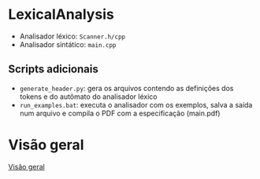 # LexicalAnalysis

* Analisador léxico: ```Scanner.h/cpp```
* Analisador sintático: ```main.cpp```

## Scripts adicionais
* ```generate_header.py```: gera os arquivos contendo as definições dos tokens e do autômato do analisador léxico
* ```run_examples.bat```: executa o analisador com os exemplos, salva a saída num arquivo e compila o PDF com a especificação (main.pdf)

# Visão geral
[Visão geral](res/overview.png)
